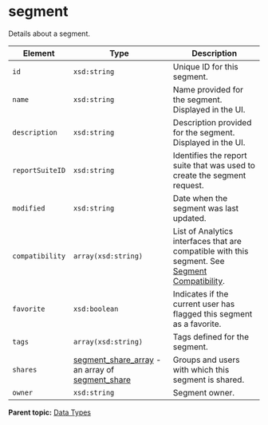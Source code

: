 # segment

Details about a segment.

|Element|Type|Description|
|-------|----|-----------|
|`id` |`xsd:string` | Unique ID for this segment. |
|`name` |`xsd:string` | Name provided for the segment. Displayed in the UI. |
|`description` |`xsd:string` | Description provided for the segment. Displayed in the UI. |
|`reportSuiteID` |`xsd:string` | Identifies the report suite that was used to create the segment request. |
|`modified` |`xsd:string` | Date when the segment was last updated. |
|`compatibility` |`array(xsd:string)` | List of Analytics interfaces that are compatible with this segment. See [Segment Compatibility](http://microsite.omniture.com/t2/help/en_US/analytics/segment/?f=seg_compatibility). |
|`favorite` |`xsd:boolean` | Indicates if the current user has flagged this segment as a favorite. |
|`tags` |`array(xsd:string)` | Tags defined for the segment. |
|`shares` |[segment\_share\_array](r_segment_share_array.md#) - an array of [segment\_share](r_segment_share.md#) | Groups and users with which this segment is shared. |
|`owner` |`xsd:string` | Segment owner. |

**Parent topic:** [Data Types](../data_types/datatypes.md)


